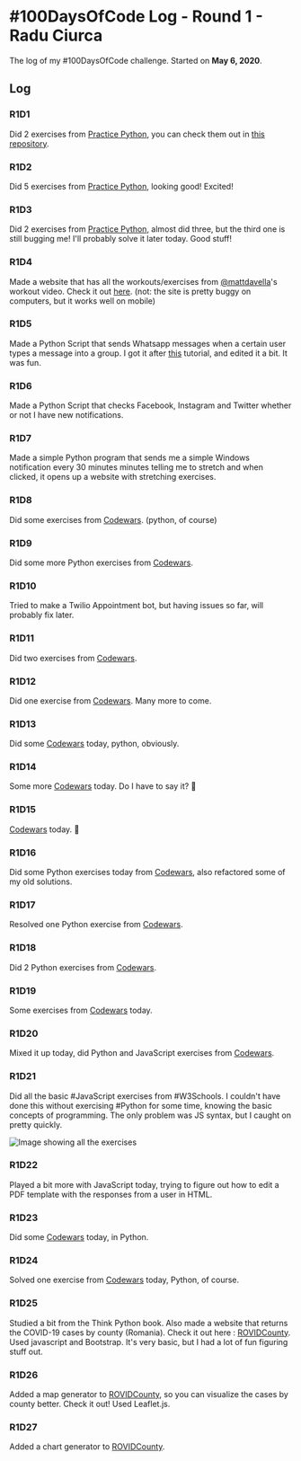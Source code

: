 # #100DaysOfCode Log - Round 1 - Radu Ciurca

The log of my #100DaysOfCode challenge. Started on **May 6, 2020**.

## Log

### R1D1 
Did 2 exercises from [Practice Python](https://practicepython.org), you can check them out in [this repository](https://github.com/ciurca/PracticePython).

### R1D2
Did 5 exercises from [Practice Python](https://practicepython.org), looking good! Excited!

### R1D3

Did 2 exercises from [Practice Python](https://practicepython.org), almost did three, but the third one is still bugging me! I'll probably solve it later today. Good stuff!

### R1D4

Made a website that has all the workouts/exercises from [@mattdavella](@witter.com/mattdavella)'s workout video. Check it out [here](http://ciurca.github.io).
(not: the site is pretty buggy on computers, but it works well on mobile)

### R1D5

Made a Python Script that sends Whatsapp messages when a certain user types a message into a group. I got it after [this](https://www.geeksforgeeks.org/whatsapp-using-python/) tutorial, and edited it a bit. It was fun.

### R1D6

Made a Python Script that checks Facebook, Instagram and Twitter whether or not I have new notifications.

### R1D7

Made a simple Python program that sends me a simple Windows notification every 30 minutes minutes telling me to stretch and when clicked, it opens up a website with stretching exercises.

### R1D8

Did some exercises from [Codewars](https://codewars.com). (python, of course)

### R1D9

Did some more Python exercises from [Codewars](https://codewars.com).

### R1D10

Tried to make a Twilio Appointment bot, but having issues so far, will probably fix later.

### R1D11

Did two exercises from [Codewars](https://codewars.com).

### R1D12

Did one exercise from [Codewars](https://codewars.com). Many more to come.

### R1D13

Did some [Codewars](https://codewars.com) today, python, obviously.

### R1D14

Some more [Codewars](https://codewars.com) today. Do I have to say it? 🐍 

### R1D15

[Codewars](https://codewars.com) today. 🐍

### R1D16

Did some Python exercises today from [Codewars](https://codewars.com), also refactored some of my old solutions.

### R1D17

Resolved one Python exercise from [Codewars](https://codewars.com).

### R1D18

Did 2 Python exercises from [Codewars](https://codewars.com).

### R1D19

Some exercises from [Codewars](https://codewars.com) today.

### R1D20

Mixed it up today, did Python and JavaScript exercises from [Codewars](https://codewars.com).

### R1D21

Did all the basic #JavaScript exercises from #W3Schools. 
I couldn't have done this without exercising #Python for some time, knowing the basic concepts of programming. The only problem was JS syntax, but I caught on pretty quickly.

![Image showing all the exercises](https://pbs.twimg.com/media/EY9Dj8qWoAUpTE6?format=png&name=small)

### R1D22

Played a bit more with JavaScript today, trying to figure out how to edit a PDF template with the responses from a user in HTML.

### R1D23

Did some [Codewars](https://codewars.com) today, in Python.

### R1D24

Solved one exercise from [Codewars](https://codewars.com) today, Python, of course.

### R1D25

Studied a bit from the Think Python book. Also made a website that returns the COVID-19  cases by county (Romania). Check it out here : [ROVIDCounty](https://rovidcounty.netlify.app). Used javascript  and Bootstrap. It's very basic, but I had a lot of fun figuring stuff out.

### R1D26

Added a map generator to [ROVIDCounty](https://rovidcounty.netlify.app), so you can visualize the cases by county better. Check it out! Used Leaflet.js.

### R1D27

Added a chart generator to [ROVIDCounty](https://rovidcounty.netlify.app).
